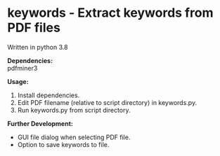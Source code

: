 # keywords - Extract keywords from PDF files

Written in python 3.8  

**Dependencies:**   
pdfminer3    

**Usage:**  
1. Install dependencies.
2. Edit PDF filename (relative to script directory) in keywords.py.  
3. Run keywords.py from script directory.


**Further Development:**
* GUI file dialog when selecting PDF file.
* Option to save keywords to file.
